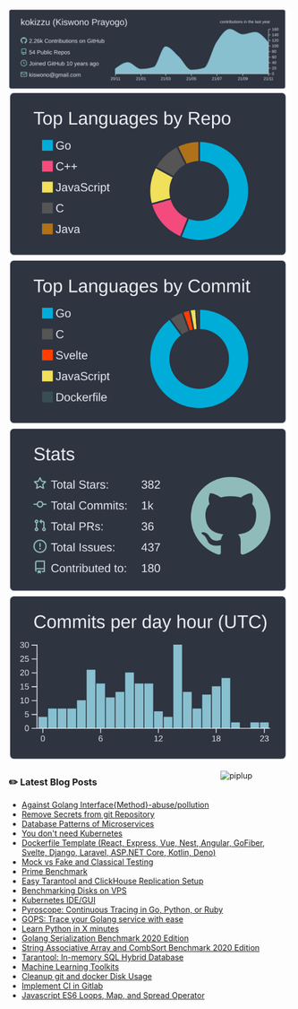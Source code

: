 ![profile-details](profile-summary-card-output/nord_dark/0-profile-details.svg)
![stats](profile-summary-card-output/nord_dark/1-repos-per-language.svg)
![most-commit-language](profile-summary-card-output/nord_dark/2-most-commit-language.svg)
![stats](profile-summary-card-output/nord_dark/3-stats.svg)
![productive-time](profile-summary-card-output/nord_dark/4-productive-time.svg)

<img alt="piplup" align="right" width="125px" src="https://www.gravatar.com/avatar/8f130b2fa9903fca10a10b31ed3f7b94?s=256&d=identicon&r=PG">

### :pencil2: Latest Blog Posts
<!-- BLOG-POST-LIST:START -->
- [Against Golang Interface{Method}-abuse/pollution](https://kokizzu.blogspot.com/2021/09/fight-against-golang-interfacemethod.html)
- [Remove Secrets from git Repository](https://kokizzu.blogspot.com/2021/09/remove-secrets-from-git-repository.html)
- [Database Patterns of Microservices](https://kokizzu.blogspot.com/2021/08/database-patterns-of-microservices.html)
- [You don&#39;t need Kubernetes](https://kokizzu.blogspot.com/2021/08/you-dont-need-kubernetes.html)
- [Dockerfile Template &lpar;React, Express, Vue, Nest, Angular, GoFiber, Svelte, Django, Laravel, ASP.NET Core, Kotlin, Deno&rpar;](https://kokizzu.blogspot.com/2021/08/dockerfile-template-react-express-vue.html)
- [Mock vs Fake and Classical Testing](https://kokizzu.blogspot.com/2021/07/mock-vs-fake-and-classical-testing.html)
- [Prime Benchmark](https://kokizzu.blogspot.com/2021/07/prime-benchmark.html)
- [Easy Tarantool and ClickHouse Replication Setup](https://kokizzu.blogspot.com/2021/05/easy-tarantool-clickhouse-replication-setup.html)
- [Benchmarking Disks on VPS](https://kokizzu.blogspot.com/2021/05/benchmarking-disks-on-vps.html)
- [Kubernetes IDE/GUI](https://kokizzu.blogspot.com/2021/03/kubernetes-gui.html)
- [Pyroscope: Continuous Tracing in Go, Python, or Ruby](https://kokizzu.blogspot.com/2021/03/pyroscope-continuous-tracing-in-go.html)
- [GOPS: Trace your Golang service with ease](https://kokizzu.blogspot.com/2021/01/gops-trace-your-golang-service-with-ease.html)
- [Learn Python in X minutes](https://kokizzu.blogspot.com/2021/01/learn-python-in-x-minutes.html)
- [Golang Serialization Benchmark 2020 Edition](https://kokizzu.blogspot.com/2020/12/golang-serialization-benchmark-2020.html)
- [String Associative Array and CombSort Benchmark 2020 Edition](https://kokizzu.blogspot.com/2020/12/string-associative-array-and-combsort.html)
- [Tarantool: In-memory SQL Hybrid Database](https://kokizzu.blogspot.com/2020/11/tarantool-in-memory-sql-hybrid-database.html)
- [Machine Learning Toolkits](https://kokizzu.blogspot.com/2020/10/machine-learning-toolkits.html)
- [Cleanup git and docker Disk Usage](https://kokizzu.blogspot.com/2020/10/cleanup-git-and-docker-disk-usage.html)
- [Implement CI in Gitlab](https://kokizzu.blogspot.com/2020/09/implement-ci-in-gitlab.html)
- [Javascript ES6 Loops, Map, and Spread Operator](https://kokizzu.blogspot.com/2020/08/javascript-es6-loops-map-and-spread.html)
<!-- BLOG-POST-LIST:END -->
